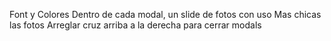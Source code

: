 Font y Colores
Dentro de cada modal, un slide de fotos con uso
Mas chicas las fotos
Arreglar cruz arriba a la derecha para cerrar modals